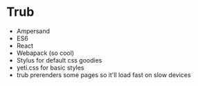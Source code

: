 # Trub

* Ampersand
* ES6
* React
* Webapack (so cool)
* Stylus for default css goodies
* yeti.css for basic styles
* trub prerenders some pages so it'll load fast on slow devices


